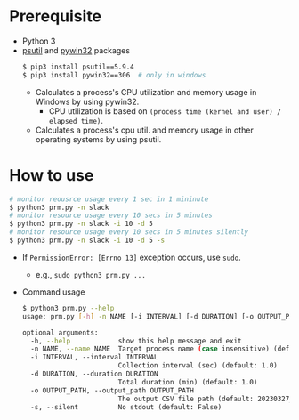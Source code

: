 # Prerequisite
- Python 3
- [psutil](https://psutil.readthedocs.io/en/latest/) and [pywin32](https://github.com/mhammond/pywin32) packages
  ```bash
  $ pip3 install psutil==5.9.4
  $ pip3 install pywin32==306  # only in windows
  ```
  - Calculates a process's CPU utilization and memory usage in Windows by using pywin32.
    - CPU utilization is based on `(process time (kernel and user) / elapsed time)`.
  - Calculates a process's cpu util. and memory usage in other operating systems by using psutil.

<!--  - Calculates a process's cpu utilization in Windows by using [GetProcessTimes](https://learn.microsoft.com/en-us/windows/win32/api/processthreadsapi/nf-processthreadsapi-getprocesstimes)
    - [refer](https://learn.microsoft.com/en-us/answers/questions/1000290/how-is-the-process-cpu-usage-in-task-manager-calcu)
    - But, we can try other APIs (e.g., [Pdh Performance Counter](https://learn.microsoft.com/en-us/answers/questions/69560/msdn-forum-cpu-usage-caculated-by-windows-api-is-n)).-->

# How to use
```bash
# monitor reousrce usage every 1 sec in 1 mininute
$ python3 prm.py -n slack
# monitor resource usage every 10 secs in 5 minutes
$ python3 prm.py -n slack -i 10 -d 5
# monitor resource usage every 10 secs in 5 minutes silently
$ python3 prm.py -n slack -i 10 -d 5 -s
```
- If `PermissionError: [Errno 13]` exception occurs, use `sudo`.
  - e.g., `sudo python3 prm.py ...`

- Command usage
  ```bash
  $ python3 prm.py --help
  usage: prm.py [-h] -n NAME [-i INTERVAL] [-d DURATION] [-o OUTPUT_PATH] [-s]
  
  optional arguments:
    -h, --help            show this help message and exit
    -n NAME, --name NAME  Target process name (case insensitive) (default: None)
    -i INTERVAL, --interval INTERVAL
                          Collection interval (sec) (default: 1.0)
    -d DURATION, --duration DURATION
                          Total duration (min) (default: 1.0)
    -o OUTPUT_PATH, --output_path OUTPUT_PATH
                          The output CSV file path (default: 20230327_012916.csv)
    -s, --silent          No stdout (default: False)
  ```
